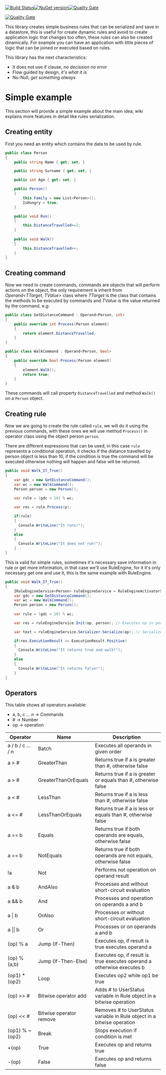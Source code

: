 [![Build Status](https://tfsprodweu2.visualstudio.com/Ab1015571-a4cf-4375-8c55-56c5c90abe5d/Sprocket/_apis/build/status/Sprocket-ASP.NET%20Core-CI?branchName=master)](https://tfsprodweu2.visualstudio.com/Ab1015571-a4cf-4375-8c55-56c5c90abe5d/Sprocket/_build/latest?definitionId=18&branchName=master)[![NuGet version](https://img.shields.io/nuget/v/RaraAvis.Sprocket?label=NuGet)](https://img.shields.io/nuget/v/RaraAvis.Sprocket?label=NuGet)[![Quality Gate](https://sonarcloud.io/api/project_badges/measure?project=sonar.sprocket&branch=master&metric=coverage
)](https://sonarcloud.io/api/project_badges/measure?project=sonar.sprocket&branch=master&metric=coverage)  


[![Quality Gate](https://sonarcloud.io/api/project_badges/quality_gate?project=sonar.sprocket&branch=master
)](https://sonarcloud.io/api/project_badges/quality_gate?project=sonar.sprocket&branch=master)

This library creates simple business rules that can be serialized and save in a datastore, this is useful for create dynamic rules and avoid to create application logic that changes too often, these rules can also be created dinamically. For example you can have an application with little pieces of logic that can be joined or executed based on rules.

This library has the next characteristics:

- It does not use if clause, _no decission no error_
- Flow guided by design, _it's what it is_
- No-Null, _get something always_

# Simple example

This section will provide a simple example about the main idea, wiki explains more features in detail like rules serialization. 

## Creating entity
First you need an entity which contains the data to be used by rule.
```C#
public class Person
{
    public string Name { get; set; }

    public string Surname { get; set; }

    public int Age { get; set; }

    public Person()
    {
        this.Family = new List<Person>();
        IsHungry = true;
    }

    public void Run()
    {
        this.DistanceTravelled+=2;
    }
    
    public void Walk()
    {
        this.DistanceTravelled++;
    }
}
```

## Creating command
Now we need to create commands, commands are objects that will perform actions on the object, the only requirement is inherit from *Operand<TTarget, TValue>* class where *TTarget* is the class that contains the methods to be executed by commands and *TValue* is the value returned by the command, e.g:
```C#
public class GetDistanceCommand : Operand<Person, int>
{
    public override int Process(Person element)
    {
        return element.DistanceTravelled;
    }
}

public class WalkCommand : Operand<Person, bool>
{
    public override bool Process(Person element)
    {
        element.Walk();
        return true;
    }
}
```

These commands will call property ``` DistanceTravelled ``` and method ``` Walk() ``` on a ```Person``` object.

## Creating rule
Now we are going to create the rule called ```rule```, we will do it using the previous commands, with these ones we will use method ```Process()``` in operator class using the object person ```person```.

There are different expressions that can be used, in this case ```rule``` represents a conditional operation, it checks if the distance travelled by person object is less than 10, if the condition is true the command will be executed otherwise nothing will happen and false will be returned.

```C#
public void Walk_If_True()
{
    var gdc = new GetDistanceCommand();
    var wc = new WalkCommand();
    Person person = new Person();
    
    var rule = (gdc < 10) % wc;

    var res = rule.Process(p);

    if(rule)
    {
      Console.WriteLine("It runs!");
    }
    else
    {
      Console.WriteLine("It does not run!");
    }
}
```

This is valid for simple rules, sometimes it's necessary save information in rule or get more information, in that case we'll use RuleEngine, for it it's only necessary get one and use it, this is the same example with RuleEngine.

```C#
public void Walk_If_True()
{
    IRuleEngineService<Person> ruleEngineService = RuleEngineActivatorService<Person>.RuleEngine; // Get RuleEngine
    var gdc = new GetDistanceCommand();
    var wc = new WalkCommand();
    Person person = new Person();
    
    var rule = (gdc < 10) % wc;

    var res = ruleEngineService.Init(op, person); // Executes op in person 

    var text = ruleEngineService.Serializer.Serialize(op); // Serializes op

    if(res.ExecutionResult == ExecutionResult.Positive)
    {
      Console.WriteLine("It returns true and walk!");
    }
    else
    {
      Console.WriteLine("It returns false!");
    }
}
```

## Operators
This table shows all operators available:
- a, b, c ... n -> Commands
- \# -> Number
- op -> operation

|Operator|Name|Description|
|---|---|---|
|a / b / c ... / n| Batch | Executes all operands in given order|
|a > # | GreaterThan | Returns true if a is greater than #, otherwise false|
|a > # | GreaterThanOrEquals | Returns true if a is greater or equals than #, otherwise false|
|a < # | LessThan | Returns true if a is less than #, otherwise false|
|a <= # | LessThanOrEquals | Returns true if a is less or equals than #, otherwise false|
|a == b | Equals | Returns true if both operands are equals, otherwise false|
|a == b | NotEquals | Returns true if both operands are not equals, otherwise false|
| !a | Not | Performs not operation on operand result|
| a & b | AndAlso | Processes and without short-circuit evaluation|
| a && b | And | Processes and operation on operands a and b|
| a \| b | OrAlso | Processes or without short-circuit evaluation|
| a \|\| b | Or | Processes or on operands a and b|
| (op) % a | Jump (If-Then) | Executes op, if result is true executes operand a|
| (op) % (a,b) | Jump (If-Then-Else) | Executes op, if result is true executes operand a otherwise executes b|
| (op1) * (op2) | Loop | Executes op2 while op1 be true|
| (op) >> # | Bitwise operator add | Adds # to UserStatus variable in Rule object in a bitwise operation|
| (op) << # | Bitwise operator remove | Removes # to UserStatus variable in Rule object in a bitwise operation|
| (op1) % ~(op2) | Break | Stops execution if condition is met|
| +(op) | True | Executes op and returns true|
| -(op) | False | Executes op and returns false|


